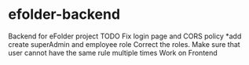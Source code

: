 # efolder-backend
Backend for eFolder project
TODO
Fix login page and CORS policy
*add create superAdmin and employee role
Correct the roles. 
Make sure that user cannot have the same rule multiple times
Work on Frontend
